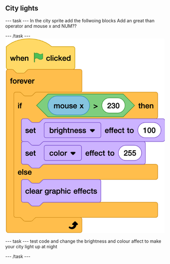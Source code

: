 ## City lights

--- task ---
In the city sprite add the follwoing blocks
Add an great than operator and mouse x and NUM??

--- /task ---
![ALT TEXT](images/5-8-nol.png)


--- task ---
test code and change the brightness and colour affect to make your city light up at night

--- /task ---

